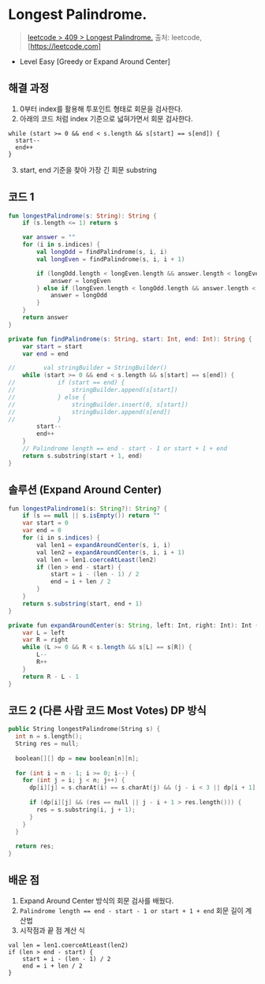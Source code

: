 # Longest Palindrome.

> [leetcode > 409 > Longest Palindrome.](https://leetcode.com/problems/longest-palindrome)
> 출처: leetcode, [https://leetcode.com]

- Level Easy [Greedy or Expand Around Center]

## 해결 과정

1. 0부터 index를 활용해 투포인트 형태로 회문을 검사한다.
2. 아래의 코드 처럼 index 기준으로 넓혀가면서 회문 검사한다.
```
while (start >= 0 && end < s.length && s[start] == s[end]) {
  start--
  end++
}
```
3. start, end 기준을 찾아 가장 긴 회문 substring


## 코드 1

```kotlin
fun longestPalindrome(s: String): String {
    if (s.length <= 1) return s

    var answer = ""
    for (i in s.indices) {
        val longOdd = findPalindrome(s, i, i)
        val longEven = findPalindrome(s, i, i + 1)

        if (longOdd.length < longEven.length && answer.length < longEven.length) {
            answer = longEven
        } else if (longEven.length < longOdd.length && answer.length < longOdd.length) {
            answer = longOdd
        }
    }
    return answer
}

private fun findPalindrome(s: String, start: Int, end: Int): String {
    var start = start
    var end = end

//        val stringBuilder = StringBuilder()
    while (start >= 0 && end < s.length && s[start] == s[end]) {
//            if (start == end) {
//                stringBuilder.append(s[start])
//            } else {
//                stringBuilder.insert(0, s[start])
//                stringBuilder.append(s[end])
//            }
        start--
        end++
    }
    // Palindrome length == end - start - 1 or start + 1 + end
    return s.substring(start + 1, end)
}
```

## 솔루션 (Expand Around Center)
``` java
fun longestPalindrome1(s: String?): String? {
    if (s == null || s.isEmpty()) return ""
    var start = 0
    var end = 0
    for (i in s.indices) {
        val len1 = expandAroundCenter(s, i, i)
        val len2 = expandAroundCenter(s, i, i + 1)
        val len = len1.coerceAtLeast(len2)
        if (len > end - start) {
            start = i - (len - 1) / 2
            end = i + len / 2
        }
    }
    return s.substring(start, end + 1)
}

private fun expandAroundCenter(s: String, left: Int, right: Int): Int {
    var L = left
    var R = right
    while (L >= 0 && R < s.length && s[L] == s[R]) {
        L--
        R++
    }
    return R - L - 1
}
```

## 코드 2 (다른 사람 코드 Most Votes) DP 방식

```c++
public String longestPalindrome(String s) {
  int n = s.length();
  String res = null;
    
  boolean[][] dp = new boolean[n][n];
    
  for (int i = n - 1; i >= 0; i--) {
    for (int j = i; j < n; j++) {
      dp[i][j] = s.charAt(i) == s.charAt(j) && (j - i < 3 || dp[i + 1][j - 1]);
            
      if (dp[i][j] && (res == null || j - i + 1 > res.length())) {
        res = s.substring(i, j + 1);
      }
    }
  }
    
  return res;
}
```

## 배운 점 
1. Expand Around Center 방식의 회문 검사를 배웠다.
2. `Palindrome length == end - start - 1 or start + 1 + end` 회문 길이 계산법
3. 시작점과 끝 점 계산 식
```
val len = len1.coerceAtLeast(len2)
if (len > end - start) {
    start = i - (len - 1) / 2
    end = i + len / 2
}
```
